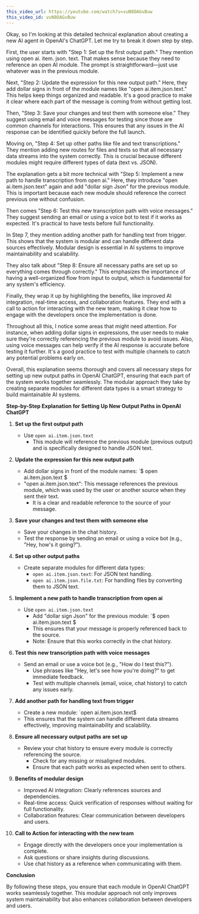 ```yaml
---
this_video_url: https://youtube.com/watch?v=vuN8OAGvBuw
this_video_id: vuN8OAGvBuw
---
```

<think>
Okay, so I'm looking at this detailed technical explanation about creating a new AI agent in OpenAI's ChatGPT. Let me try to break it down step by step.

First, the user starts with "Step 1: Set up the first output path." They mention using open ai. item. json. text. That makes sense because they need to reference an open AI module. The prompt is straightforward—just use whatever was in the previous module.

Next, "Step 2: Update the expression for this new output path." Here, they add dollar signs in front of the module names like "open ai.item.json.text." This helps keep things organized and readable. It's a good practice to make it clear where each part of the message is coming from without getting lost.

Then, "Step 3: Save your changes and test them with someone else." They suggest using email and voice messages for testing since those are common channels for interactions. This ensures that any issues in the AI response can be identified quickly before the full launch.

Moving on, "Step 4: Set up other paths like file and text transcriptions." They mention adding new routes for files and texts so that all necessary data streams into the system correctly. This is crucial because different modules might require different types of data (text vs. JSON).

The explanation gets a bit more technical with "Step 5: Implement a new path to handle transcription from open ai." Here, they introduce "open ai.item.json.text" again and add "dollar sign Json" for the previous module. This is important because each new module should reference the correct previous one without confusion.

Then comes "Step 6: Test this new transcription path with voice messages." They suggest sending an email or using a voice bot to test if it works as expected. It's practical to have tests before full functionality.

In Step 7, they mention adding another path for handling text from trigger. This shows that the system is modular and can handle different data sources effectively. Modular design is essential in AI systems to improve maintainability and scalability.

They also talk about "Step 8: Ensure all necessary paths are set up so everything comes through correctly." This emphasizes the importance of having a well-organized flow from input to output, which is fundamental for any system's efficiency.

Finally, they wrap it up by highlighting the benefits, like improved AI integration, real-time access, and collaboration features. They end with a call to action for interacting with the new team, making it clear how to engage with the developers once the implementation is done.

Throughout all this, I notice some areas that might need attention. For instance, when adding dollar signs in expressions, the user needs to make sure they're correctly referencing the previous module to avoid issues. Also, using voice messages can help verify if the AI response is accurate before testing it further. It's a good practice to test with multiple channels to catch any potential problems early on.

Overall, this explanation seems thorough and covers all necessary steps for setting up new output paths in OpenAI ChatGPT, ensuring that each part of the system works together seamlessly. The modular approach they take by creating separate modules for different data types is a smart strategy to build maintainable AI systems.
</think>

**Step-by-Step Explanation for Setting Up New Output Paths in OpenAI ChatGPT**

1. **Set up the first output path**
   - Use `open ai.item.json.text`
     - This module will reference the previous module (previous output) and is specifically designed to handle JSON text.

2. **Update the expression for this new output path**
   - Add dollar signs in front of the module names: `$ open ai.item.json.text $
   - "open ai.item.json.text": This message references the previous module, which was used by the user or another source when they sent their text.
     - It is a clear and readable reference to the source of your message.

3. **Save your changes and test them with someone else**
   - Save your changes in the chat history.
   - Test the response by sending an email or using a voice bot (e.g., "Hey, how's it going?").

4. **Set up other output paths**
   - Create separate modules for different data types:
     - `open ai.item.json.text`: For JSON text handling.
     - `open ai.item.json.file.txt`: For handling files by converting them to JSON text.

5. **Implement a new path to handle transcription from open ai**
   - Use `open ai.item.json.text`
     - Add "dollar sign Json" for the previous module: `$ open ai.item.json.text $
     - This ensures that your message is properly referenced back to the source.
     - Note: Ensure that this works correctly in the chat history.

6. **Test this new transcription path with voice messages**
   - Send an email or use a voice bot (e.g., "How do I test this?").
     - Use phrases like "Hey, let's see how you're doing?" to get immediate feedback.
     - Test with multiple channels (email, voice, chat history) to catch any issues early.

7. **Add another path for handling text from trigger**
   - Create a new module: `open ai.item.json.text$
   - This ensures that the system can handle different data streams effectively, improving maintainability and scalability.

8. **Ensure all necessary output paths are set up**
   - Review your chat history to ensure every module is correctly referencing the source.
     - Check for any missing or misaligned modules.
     - Ensure that each path works as expected when sent to others.

9. **Benefits of modular design**
   - Improved AI integration: Clearly references sources and dependencies.
   - Real-time access: Quick verification of responses without waiting for full functionality.
   - Collaboration features: Clear communication between developers and users.

10. **Call to Action for interacting with the new team**
    - Engage directly with the developers once your implementation is complete.
    - Ask questions or share insights during discussions.
    - Use chat history as a reference when communicating with them.

**Conclusion**

By following these steps, you ensure that each module in OpenAI ChatGPT works seamlessly together. This modular approach not only improves system maintainability but also enhances collaboration between developers and users.

